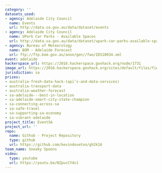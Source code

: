 ```yaml
---
category: ''
datasets_used:
- agency: Adelaide City Council
  name: Events
  url: http://data.sa.gov.au/data/dataset/events
- agency: Adelaide City Council
  name: UPark Car Parks - Available Spaces
  url: http://data.sa.gov.au/data/dataset/upark-car-parks-available-spaces
- agency: Bureau of Meteorology
  name: BOM - Adelaide Forecast
  url: ftp://ftp.bom.gov.au/anon/gen//fwo/IDS10034.xml
event: adelaide
hackerspace_url: https://2016.hackerspace.govhack.org/node/1731
image_url: https://2016.hackerspace.govhack.org/sites/default/files/field/image/Untitled-2.jpg
jurisdiction: sa
prizes:
- australia-fresh-data-hack-(api’s-and-data-services)
- australia-transport-data
- australia-weather-forecast
- sa-adelaide---best-in-location
- sa-adelaide-smart-city-state-champion
- sa-connecting-across-sa
- sa-safe-travel
- sa-supporting-sa-economy
- sa-vibrant-adelaide
project_title: EventSA
project_url: ''
repo:
  name: Github - Project Repository
  type: github
  url: https://github.com/kevindoveton/gh2k16
team_name: Sneaky Spoons
video:
  type: youtube
  url: https://youtu.be/NZpucCYds1
---
```



